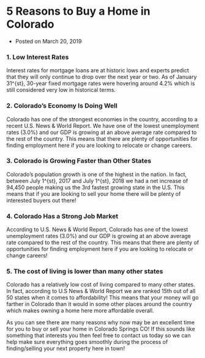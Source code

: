  # 5 Reasons to Buy a Home in Colorado

- Posted on March 20, 2019

### 1. Low Interest Rates

Interest rates for mortgage loans are at historic lows and experts predict that they will only continue to drop over the next year or two. As of January 31^{st}, 30-year fixed mortgage rates were hovering around 4.2% which is still considered very low in historical terms.

### 2. Colorado’s Economy Is Doing Well

Colorado has one of the strongest economies in the country, according to a recent U.S. News & World Report. We have one of the lowest unemployment rates (3.0%) and our GDP is growing at an above average rate compared to the rest of the country. This means that there are plenty of opportunities for finding employment here if you are looking to relocate or change careers.

### 3. Colorado is Growing Faster than Other States

Colorado’s population growth is one of the highest in the nation. In fact, between July 1^{st}, 2017 and July 1^{st}, 2018 we had a net increase of 94,450 people making us the 3rd fastest growing state in the U.S. This means that if you are looking to sell your home there will be plenty of interested buyers out there!

### 4. Colorado Has a Strong Job Market

According to U.S. News & World Report, Colorado has one of the lowest unemployment rates (3.0%) and our GDP is growing at an above average rate compared to the rest of the country. This means that there are plenty of opportunities for finding employment here if you are looking to relocate or change careers!

### 5. The cost of living is lower than many other states

Colorado has a relatively low cost of living compared to many other states. In fact, according to U.S News & World Report we are ranked 15th out of all 50 states when it comes to affordability! This means that your money will go farther in Colorado than it would in some other places around the country which makes owning a home here more affordable overall.

As you can see there are many reasons why now may be an excellent time for you to buy or sell your home in Colorado Springs CO! If this sounds like something that interests you then feel free to contact us today so we can help make sure everything goes smoothly during the process of finding/selling your next property here in town!